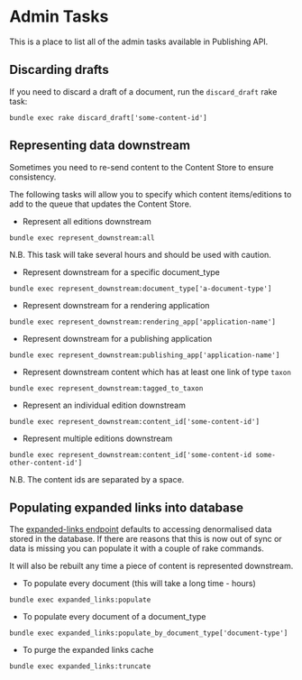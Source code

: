 # Admin Tasks

This is a place to list all of the admin tasks available in Publishing API.

## Discarding drafts

If you need to discard a draft of a document, run the `discard_draft` rake task:

```
bundle exec rake discard_draft['some-content-id']
```

## Representing data downstream

Sometimes you need to re-send content to the Content Store to ensure consistency.

The following tasks will allow you to specify which content items/editions to add to the queue that updates the Content Store.

* Represent all editions downstream
```
bundle exec represent_downstream:all
```
N.B. This task will take several hours and should be used with caution.

* Represent downstream for a specific document_type
```
bundle exec represent_downstream:document_type['a-document-type']
```

* Represent downstream for a rendering application
```
bundle exec represent_downstream:rendering_app['application-name']
```

* Represent downstream for a publishing application
```
bundle exec represent_downstream:publishing_app['application-name']
```

* Represent downstream content which has at least one link of type `taxon`
```
bundle exec represent_downstream:tagged_to_taxon
```

* Represent an individual edition downstream
```
bundle exec represent_downstream:content_id['some-content-id']
```

* Represent multiple editions downstream
```
bundle exec represent_downstream:content_id['some-content-id some-other-content-id']
```
N.B. The content ids are separated by a space.

## Populating expanded links into database

The [expanded-links endpoint](api.md#get-v2expanded-linkscontent_id) defaults
to accessing denormalised data stored in the database. If there are reasons
that this is now out of sync or data is missing you can populate it with
a couple of rake commands.

It will also be rebuilt any time a piece of content is represented downstream.

* To populate every document (this will take a long time - hours)
```
bundle exec expanded_links:populate
```

* To populate every document of a document_type
```
bundle exec expanded_links:populate_by_document_type['document-type']
```

* To purge the expanded links cache
```
bundle exec expanded_links:truncate
```
